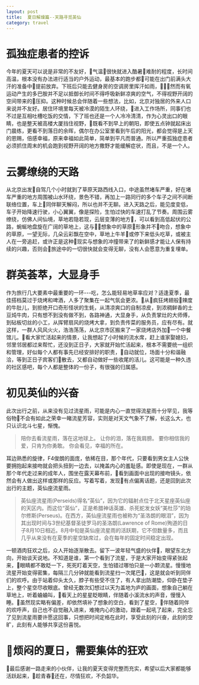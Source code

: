 ```yaml
---
layout: post
title:  夏日解燥篇--天路寻觅英仙
category: travel
---
```

# 孤独症患者的控诉
今年的夏天可以说是非常的不友好，气温很快就进入酷暑难耐的程度，长时间高温，根本没有办法进行适当的户外运动，最基本的跑步都可能在出门前满头大汗的准备中提前放弃。下班后只能去健身房的空调房里挥汗如雨，然而有氧运动产生的多巴胺并不足以抵御长时间不得呼吸新鲜凉爽的空气，不得视野开阔的空间带来的压抑。这种时候总会伴随着一些想法，比如，北京对独居的外来人口来说并不友好。居住环境里每天被冷漠的陌生人环绕，进入工作场所，同事们也不过是互相吐槽吃饭的交情，下了班也还是一个人冷冷清清，作为心灵出口的眼睛，也是整天被高楼大厦挡住视野，既看不到早上的朝阳，即使五点钟就起床出门晨练，更看不到落日的余晖，偶尔在办公室里看到午后的阳光，都会觉得是上天的恩赐，倍感幸福，原来幸福如此简单，简单到平凡而普通。所以严重孤独症患者必须抓住周末的机会跑到视野开阔的地方撒野才能缓解症状，而且，不是一个人。


# 云雾缭绕的天路

从北京出发自驾几个小时就到了草原天路西线入口，中途虽然堵车严重，好在堵车严重的地方周围被山水环绕，景色不错，再加上一路同行的多个车子之间不间断联络位置，车上同伴聊天解闷，所以也并不无聊。进入天路之后，能见度变低，车子开始降速行驶，小心翼翼，像是探险，生怕过快的车速打乱了节奏。周围云雾缭绕，仿佛人间仙境，草地若隐若现，云层变薄的地方，可以看到高低起伏的公路，蜿蜒地盘旋在广阔的草地上，这与想象中的草原形象并不吻合，想象中的草原，一望无际，几朵云彩飘在空中，草地上牛羊或停下来低头吃草，或被主人在一旁追赶，或许正是这种现实与想象的冲撞带来了的新鲜感才能让人保有持续的兴趣，否则会旅途中的一切很快就会变得无聊，没有人会愿意为重复埋单。

# 群英荟萃，大显身手

作为旅行几大要素中最重要的一环---吃，怎么能轻易地草率应对？适逢夏季，最佳搭档莫过于烧烤和啤酒，人多了聚集在一起气氛会更浓。从疯狂烤翅般辣度的牛肚儿，到拒绝开口奇形怪状的生蚝，从清凉爽口的自制凉皮，到浓稠鲜香的土豆炖牛肉，只有想不到没有做不到，各路神通，大显身手，从负责掌灶的大师傅，到砧板切丝的小工，从挥臂扇风的烧烤大拿，到负责传菜的服务员，应有尽有。就这样，一群人风风火火，浩浩荡荡，从北京市区搬来了一家烧烤店外加一个中餐馆儿。看大家忙活起来的情景，让我想起了小时候的流水席，赶上谁家娶媳妇，邻里邻居都过来帮忙，还没到正日子，大家就开始忙活起来，根本不需要统一组织和管理，好似每个人都有事先已经安排好的职责，自动就位，场面十分和谐融洽，等到正日子宾客们散去，又都自动做好一些收尾的活儿。这可能是一种久违的社区感吧，每个人都是整体的一份子，有很强的归属感。

# 初见英仙的兴奋

此次出行之前，从来没有见过流星雨，可能是内心一直觉得流星雨十分罕见，我等俗物不会有如此之荣幸一睹流星芳容，实则是对天文气象不了解，长这么大，也只认识北斗七星，惭愧。

> 陪你去看流星雨，落在这地球上。
> 让你的泪，落在我肩膀。
> 要你相信我的爱，只肯为你勇敢。
> 你会看见，幸福的所在。

耳边熟悉的旋律，F4俊朗的面庞，依稀在目，那个年代，只要看到男女主人公快要拥抱起来接吻就会把头扭到一边去，以掩盖内心的羞耻感。即使是现在，一群从那个年代走过来的成年人，围坐在露天幕布前，看到画面中出现的接吻镜头，依然会有人做出这样或那样的反应。写着写着，发现有点偏离话题，还是回到此次出行的主题，英仙座流星雨。

>英仙座流星雨(Perseids)得名“英仙”，因为它的辐射点位于北天星座英仙座的天区内。而这位“英仙”，正是希腊神话英雄、杀死蛇发女妖“美杜莎”的珀尔修斯(Perseus)。在西方，英仙座流星雨也被称为“圣洛朗的眼泪”，因为其出现时间与3世纪基督圣徒罗马的圣洛朗(Lawrence of Rome)殉道的日子8月10日相近。8月中旬是英仙座流星雨的活跃期，它不但数量多，而且几乎从来没有在夏季的星空缺席过，会在每年的固定时间稳定出现。



一顿酒肉狂欢之后，众人开始逐渐散去。留下一波年轻气盛的伙伴，眼望东北方向，开始谈天说地。不知道是谁，第一个看到了流星，于是大家开始变得紧张起来，眼睛都不敢眨一下，死死盯着天空，生怕错过哪怕只是一小颗流星。慢慢地流星开始变得密集，每隔三几分钟就能看到流星扫一次尾巴，这是就会听到同伴们的欢呼。由于站着仰头太久，脖子有些受不住了，有人拿出防潮垫，仰卧在垫子上，整个星空尽收眼底。曾经无数次幻想过以天为盖地为庐的画面，想象自己躺在草地上，听着蛐蛐叫，看天上的星星眨眼睛，伴随着小溪流水的声音，慢慢入睡。虽然现实略有偏差，却依然填补了想象的空白，看到了星空，伴随着同伴的欢呼声，自己也不自觉融入进来，难掩内心的激动，跟着一起吼了起来，完全忘了见到流星雨要许愿这回事，只想把时间定格在此时，享受此刻的兴奋，此刻的空旷，此刻有人能够共享这份喜悦。

# 烦闷的夏日，需要集体的狂欢
最后感谢一路走来的小伙伴，让我的夏天变得完整而充实，希望以后大家都能够活跃起来，趁青春还在，尽情狂欢，不负韶华。

